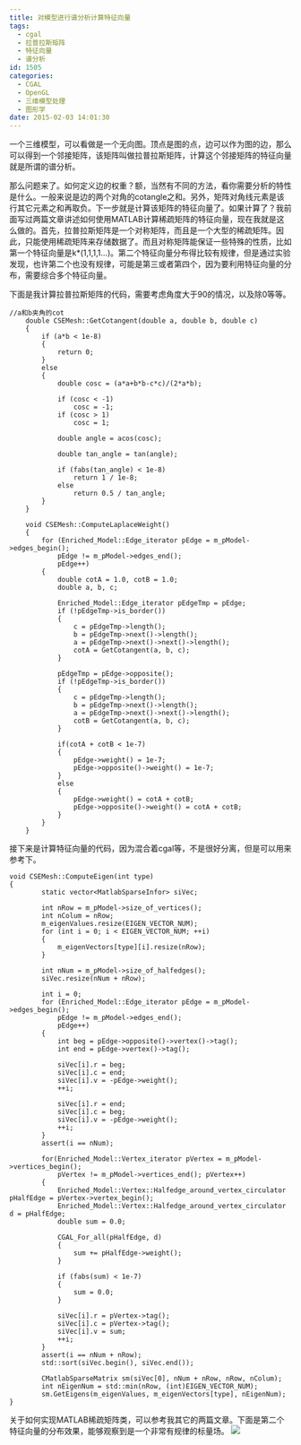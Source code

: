 ```yaml
---
title: 对模型进行谱分析计算特征向量
tags:
  - cgal
  - 拉普拉斯矩阵
  - 特征向量
  - 谱分析
id: 1505
categories:
  - CGAL
  - OpenGL
  - 三维模型处理
  - 图形学
date: 2015-02-03 14:01:30
---
```


一个三维模型，可以看做是一个无向图。顶点是图的点，边可以作为图的边，那么可以得到一个邻接矩阵，该矩阵叫做拉普拉斯矩阵，计算这个邻接矩阵的特征向量就是所谓的谱分析。

那么问题来了。如何定义边的权重？额，当然有不同的方法，看你需要分析的特性是什么。一般来说是边的两个对角的cotangle之和。另外，矩阵对角线元素是该行其它元素之和再取负。下一步就是计算该矩阵的特征向量了。如果计算了？我前面写过两篇文章讲述如何使用MATLAB计算稀疏矩阵的特征向量，现在我就是这么做的。首先，拉普拉斯矩阵是一个对称矩阵，而且是一个大型的稀疏矩阵。因此，只能使用稀疏矩阵来存储数据了。而且对称矩阵能保证一些特殊的性质，比如第一个特征向量是k*(1,1,1,1...)。第二个特征向量分布得比较有规律，但是通过实验发现，也许第二个也没有规律，可能是第三或者第四个，因为要利用特征向量的分布，需要综合多个特征向量。

下面是我计算拉普拉斯矩阵的代码，需要考虑角度大于90的情况，以及除0等等。

``` stylus
//a和b夹角的cot
    double CSEMesh::GetCotangent(double a, double b, double c)
    {
        if (a*b < 1e-8)
        {
            return 0;
        }
        else
        {
            double cosc = (a*a+b*b-c*c)/(2*a*b);

            if (cosc < -1)
                cosc = -1;
            if (cosc > 1)
                cosc = 1;

            double angle = acos(cosc);

            double tan_angle = tan(angle);

            if (fabs(tan_angle) < 1e-8)
                return 1 / 1e-8;
            else
                return 0.5 / tan_angle;
        }
    }

    void CSEMesh::ComputeLaplaceWeight()
    {
        for (Enriched_Model::Edge_iterator pEdge = m_pModel->edges_begin();
            pEdge != m_pModel->edges_end();
            pEdge++)
        {
            double cotA = 1.0, cotB = 1.0;
            double a, b, c;

            Enriched_Model::Edge_iterator pEdgeTmp = pEdge;
            if (!pEdgeTmp->is_border())
            {
                c = pEdgeTmp->length();
                b = pEdgeTmp->next()->length();
                a = pEdgeTmp->next()->next()->length();
                cotA = GetCotangent(a, b, c);
            }

            pEdgeTmp = pEdge->opposite();
            if (!pEdgeTmp->is_border())
            {
                c = pEdgeTmp->length();
                b = pEdgeTmp->next()->length();
                a = pEdgeTmp->next()->next()->length();
                cotB = GetCotangent(a, b, c);
            }

            if(cotA + cotB < 1e-7)
            {
                pEdge->weight() = 1e-7;
                pEdge->opposite()->weight() = 1e-7;
            }
            else
            {
                pEdge->weight() = cotA + cotB;
                pEdge->opposite()->weight() = cotA + cotB;
            }
        }
    }
```

接下来是计算特征向量的代码，因为混合着cgal等，不是很好分离，但是可以用来参考下。

``` stylus
void CSEMesh::ComputeEigen(int type)
{
        static vector<MatlabSparseInfor> siVec;

        int nRow = m_pModel->size_of_vertices();
        int nColum = nRow;
        m_eigenValues.resize(EIGEN_VECTOR_NUM);
        for (int i = 0; i < EIGEN_VECTOR_NUM; ++i)
        {
            m_eigenVectors[type][i].resize(nRow);
        }

        int nNum = m_pModel->size_of_halfedges();
        siVec.resize(nNum + nRow);

        int i = 0;
        for (Enriched_Model::Edge_iterator pEdge = m_pModel->edges_begin();
            pEdge != m_pModel->edges_end();
            pEdge++)
        {
            int beg = pEdge->opposite()->vertex()->tag();
            int end = pEdge->vertex()->tag();

            siVec[i].r = beg;
            siVec[i].c = end;
            siVec[i].v = -pEdge->weight();
            ++i;

            siVec[i].r = end;
            siVec[i].c = beg;
            siVec[i].v = -pEdge->weight();
            ++i;
        }
        assert(i == nNum);

        for(Enriched_Model::Vertex_iterator pVertex = m_pModel->vertices_begin(); 
            pVertex != m_pModel->vertices_end(); pVertex++)
        {
            Enriched_Model::Vertex::Halfedge_around_vertex_circulator pHalfEdge = pVertex->vertex_begin();
            Enriched_Model::Vertex::Halfedge_around_vertex_circulator d = pHalfEdge;
            double sum = 0.0;

            CGAL_For_all(pHalfEdge, d)
            {
                sum += pHalfEdge->weight();
            }

            if (fabs(sum) < 1e-7)
            {
                sum = 0.0;
            }

            siVec[i].r = pVertex->tag();
            siVec[i].c = pVertex->tag();
            siVec[i].v = sum;
            ++i;
        }
        assert(i == nNum + nRow);
        std::sort(siVec.begin(), siVec.end());

        CMatlabSparseMatrix sm(siVec[0], nNum + nRow, nRow, nColum);
        int nEigenNum = std::min(nRow, (int)EIGEN_VECTOR_NUM);
        sm.GetEigens(m_eigenValues, m_eigenVectors[type], nEigenNum);
}
```

关于如何实现MATLAB稀疏矩阵类，可以参考我其它的两篇文章。下面是第二个特征向量的分布效果，能够观察到是一个非常有规律的标量场。
[![](https://c2.staticflickr.com/8/7068/27380408921_bcdfd8ed53_o.png)](https://c2.staticflickr.com/8/7068/27380408921_bcdfd8ed53_o.png)